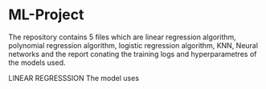 # ML-Project
The repository contains 5 files which are linear regression algorithm, polynomial regression algorithm, logistic regression algorithm, KNN, Neural networks
and the report conating the training logs and hyperparametres of the models used.

LINEAR REGRESSSION
The model uses 
